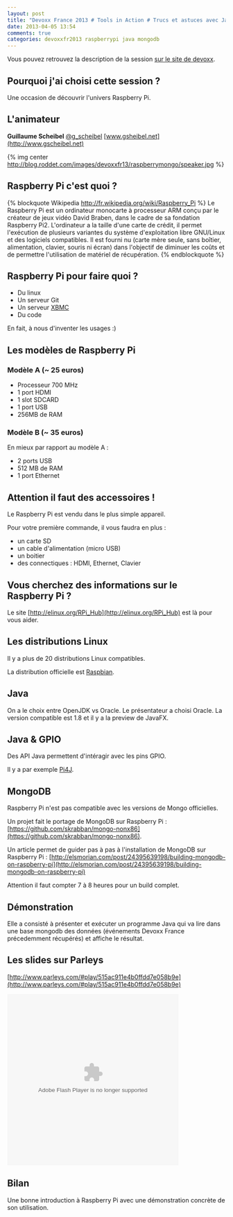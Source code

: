 ```yaml
---
layout: post
title: "Devoxx France 2013 # Tools in Action # Trucs et astuces avec Java et MongoDB sur Raspberry Pi"
date: 2013-04-05 13:54
comments: true
categories: devoxxfr2013 raspberrypi java mongodb
---
```


Vous pouvez retrouvez la description de la session [sur le site de devoxx](http://www.devoxx.com/display/FR13/Trucs+et+astuces+avec+Java+et+MongoDB+sur+Raspberry+PI).

## Pourquoi j'ai choisi cette session ?
Une occasion de découvrir l'univers Raspberry Pi.


## L'animateur

**Guillaume Scheibel** [@g_scheibel](https://twitter.com/g_scheibel) [www.gsheibel.net](http://www.gscheibel.net)

{% img center http://blog.roddet.com/images/devoxxfr13/raspberrymongo/speaker.jpg %}



## Raspberry Pi c'est quoi ?
{% blockquote Wikipedia http://fr.wikipedia.org/wiki/Raspberry_Pi %}
Le Raspberry Pi est un ordinateur monocarte à processeur ARM conçu par le créateur de jeux vidéo David Braben, dans le cadre de sa fondation Raspberry Pi2.
L'ordinateur a la taille d'une carte de crédit, il permet l'exécution de plusieurs variantes du système d'exploitation libre GNU/Linux et des logiciels compatibles. Il est fourni nu (carte mère seule, sans boîtier, alimentation, clavier, souris ni écran) dans l'objectif de diminuer les coûts et de permettre l'utilisation de matériel de récupération.
{% endblockquote %}

## Raspberry Pi pour faire quoi ? 

* Du linux
* Un serveur Git
* Un serveur [XBMC](http://xbmc.org/)
* Du code

En fait, à nous d'inventer les usages :)

## Les modèles de Raspberry Pi

### Modèle A (~ 25 euros)

* Processeur 700 MHz
* 1 port HDMI
* 1 slot SDCARD
* 1 port USB
* 256MB de RAM

### Modèle B (~ 35 euros)
En mieux par rapport au modèle A :

* 2 ports USB
* 512 MB de RAM
* 1 port Ethernet

## Attention il faut des accessoires !
Le Raspberry Pi est vendu dans le plus simple appareil. 

Pour votre première commande, il vous faudra en plus :

* un carte SD
* un cable d'alimentation (micro USB)
* un boitier
* des connectiques : HDMI, Ethernet, Clavier

## Vous cherchez des informations sur le Raspberry Pi ?
Le site [http://elinux.org/RPi_Hub](http://elinux.org/RPi_Hub) est là pour vous aider.

## Les distributions Linux
Il y a plus de 20 distributions Linux compatibles.

La distribution officielle est [Raspbian](http://www.raspbian.org/).

## Java
On a le choix entre OpenJDK vs Oracle. Le présentateur a choisi Oracle.
La version compatible est 1.8 et il y a la preview de JavaFX.

## Java & GPIO
Des API Java permettent d'intéragir avec les pins GPIO.

Il y a par exemple [Pi4J](http://pi4j.com/).

## MongoDB
Raspberry Pi n'est pas compatible avec les versions de Mongo officielles.

Un projet fait le portage de MongoDB sur Raspberry Pi : [https://github.com/skrabban/mongo-nonx86](https://github.com/skrabban/mongo-nonx86).

Un article permet de guider pas à pas à l'installation de MongoDB sur Raspberry Pi : [http://elsmorian.com/post/24395639198/building-mongodb-on-raspberry-pi](http://elsmorian.com/post/24395639198/building-mongodb-on-raspberry-pi)

Attention il faut compter 7 à 8 heures pour un build complet.

## Démonstration

Elle a consisté à présenter et exécuter un programme Java qui va lire dans une base mongodb des données (événements Devoxx France précedemment récupérés) et affiche le résultat.

## Les slides sur Parleys

[http://www.parleys.com/#play/515ac911e4b0ffdd7e058b9e](http://www.parleys.com/#play/515ac911e4b0ffdd7e058b9e)

<object width="600" height="395"><param name="movie" value="http://www.parleys.com/dist/share/parleysshare.swf"></param><param name="allowFullScreen" value="true"></param><param name="wmode" value="direct"></param><param name="bgcolor" value="#222222"></param><param name="flashVars" value="sv=true&pageId=515ac911e4b0ffdd7e058b9e" ></param><embed src="http://www.parleys.com/dist/share/parleysshare.swf" type="application/x-shockwave-flash" flashVars="sv=true&pageId=515ac911e4b0ffdd7e058b9e" allowfullscreen="true" bgcolor="#222222" width="395" height="395"></embed></object>

## Bilan
Une bonne introduction à Raspberry Pi avec une démonstration concrète de son utilisation.